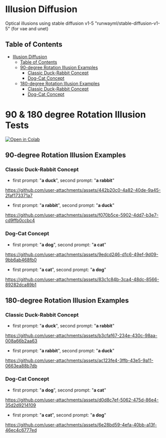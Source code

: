 # Illusion Diffusion
Optical illusions using stable diffusion v1-5 "runwayml/stable-diffusion-v1-5" (for vae and unet) 

## Table of Contents
- [Illusion Diffusion](#illusion-diffusion)
  - [Table of Contents](#table-of-contents)
  - [90-degree Rotation Illusion Examples](#90-degree-rotation-illusion-examples)
    - [Classic Duck-Rabbit Concept](#classic-duck-rabbit-concept)
    - [Dog-Cat Concept](#dog-cat-concept)
  - [180-degree Rotation Illusion Examples](#180-degree-rotation-illusion-examples)
    - [Classic Duck-Rabbit Concept](#classic-duck-rabbit-concept-1)
    - [Dog-Cat Concept](#dog-cat-concept-1)

# 90 & 180 degree Rotation Illusion Tests

[![Open in Colab](https://colab.research.google.com/assets/colab-badge.svg)](https://colab.research.google.com/github/ALEEEHU/visual_anagrams/blob/main/IllusionDiffusion.ipynb)<br>

## 90-degree Rotation Illusion Examples

### Classic Duck-Rabbit Concept

- first prompt: "**a duck**", second prompt: "**a rabbit**"
  
https://github.com/user-attachments/assets/442b20c0-4a82-40de-9a45-2faf173371a7

- first prompt: "**a rabbit**", second prompt: "**a duck**"
  
https://github.com/user-attachments/assets/f070b5ce-5902-4dd7-b3e7-cd9ffb0ccbc4


### Dog-Cat Concept

- first prompt: "**a dog**", second prompt: "**a cat**"
  
https://github.com/user-attachments/assets/9edcd246-d1c6-49ef-9d09-9bb6ab468fb0


- first prompt: "**a cat**", second prompt: "**a dog**"
  
https://github.com/user-attachments/assets/83c1c84b-3ca4-48dc-8566-89282dca89b1


## 180-degree Rotation Illusion Examples

### Classic Duck-Rabbit Concept

- first prompt: "**a duck**", second prompt: "**a rabbit**"


https://github.com/user-attachments/assets/b3cfaf67-234e-430c-98aa-008a66b2aa63



- first prompt: "**a rabbit**", second prompt: "**a duck**"



https://github.com/user-attachments/assets/ac123fe4-3ffb-43e5-9a11-0663ea88b7db



### Dog-Cat Concept

- first prompt: "**a dog**", second prompt: "**a cat**"


https://github.com/user-attachments/assets/d0d8c7ef-5062-475d-86e4-35d2d9214109



- first prompt: "**a cat**", second prompt: "**a dog**"

https://github.com/user-attachments/assets/6e28bd59-4efa-40bb-a13f-46ec4c6777ed

